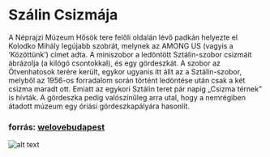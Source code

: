 # Szálin Csizmája
A Néprajzi Múzeum Hősök tere felőli oldalán lévő padkán helyezte el Kolodko Mihály legújabb szobrát, melynek az AMONG US (vagyis a ’Közöttünk’) címet adta. A miniszobor a ledöntött Sztálin-szobor csizmáit ábrázolja (a kilógó csontokkal), és egy gördeszkát. 
A szobor az Ötvenhatosok terére került, egykor ugyanis itt állt az a Sztálin-szobor, melyből az 1956-os forradalom során történt ledöntése után csak a két csizma maradt ott. Emiatt az egykori Sztálin teret pár napig „Csizma térnek” is hívták. A gördeszka pedig valószínűleg arra utal, hogy a nemrégiben átadott múzeum egy óriási gördeszkapályára hasonlít.
### forrás: [welovebudapest](https://welovebudapest.com/cikk/2022/10/23/latnivalok-es-kultura-uj-kolodko-szobor-neprajzi-muzeum-mellett-sztalin-csizma-1956/)
![alt text](csizma-1.jpg)